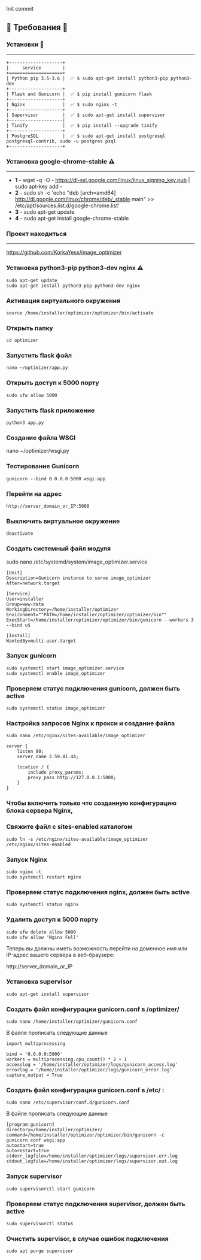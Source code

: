 Init commit


🚨 Требования 🚨  
----------
### Установки 📎
---

```
+--------------------+
|     service        |
+====================+
| Python pip 3.5-3.6 |  ✅ $ sudo apt-get install python3-pip python3-dev
+--------------------+
| Flask and Gunicorn |  ✅ $ pip install gunicorn flask
+--------------------+
| Nginx              |  ✅ $ sudo nginx -t
+--------------------+
| Supervisor         |  ✅ $ sudo apt-get install supervisor
+--------------------|
| Tinify             |  ✅ $ pip install --upgrade tinify
+--------------------+
| PostgreSQL         |  ✅ $ sudo apt-get install postgresql postgresql-contrib, sudo -u postgres psql
+--------------------+
```  

### Установка google-chrome-stable ⚠️  
---
* **1** - wget -q -O -  https://dl-ssl.google.com/linux/linux_signing_key.pub | sudo apt-key add -
* **2** - sudo sh -c 'echo "deb [arch=amd64]  http://dl.google.com/linux/chrome/deb/_stable main" >> /etc/apt/sources.list.d/google-chrome.list'
* **3** - sudo apt-get update
* **4** - sudo apt-get install google-chrome-stable


### Проект находиться
-------
https://github.com/KorkaYess/image_optimizer

### Установка python3-pip python3-dev nginx ⚠️
```
sudo apt-get update	
sudo apt-get install python3-pip python3-dev nginx
```

### Активация виртуального окружения

```
source /home/installer/optimizer/optimizer/bin/activate	
```
### Открыть папку
```
cd optimizer	
```
### Запустить flask файл 
```
nano ~/optimizer/app.py	
```
### Открыть доступ к 5000 порту
```
sudo ufw allow 5000	
```
### Запустить flask приложение
```
python3 app.py
```
### Создание файла WSGI

nano ~/optimizer/wsgi.py

### Тестирование Gunicorn
```
gunicorn --bind 0.0.0.0:5000 wsgi:app
```
### Перейти на адрес
```
http://server_domain_or_IP:5000
```
### Выключить виртуальное окружение 
```
deactivate
```
### Создать системный файл модуля

sudo nano /etc/systemd/system/image_optimizer.service

```
[Unit]
Description=Gunicorn instance to serve image_optimizer
After=network.target

[Service]
User=installer
Group=www-data
WorkingDirectory=/home/installer/optimizer
Environment=""PATH=/home/installer/optimizer/optimizer/bin""
ExecStart=/home/installer/optimizer/optimizer/bin/gunicorn --workers 3 --bind u$

[Install]
WantedBy=multi-user.target
```
### Запуск gunicorn
```
sudo systemctl start image_optimizer.service	
sudo systemctl enable image_optimizer
```
### Проверяем статус подключения gunicorn, должен быть active
```
sudo systemctl status image_optimizer	
```
### Настройка запросов Nginx к прокси и создание файла
```
sudo nano /etc/nginx/sites-available/image_optimizer
```
```
server {
    listen 80;
    server_name 2.59.41.44;
    
    location / {
        include proxy_params;
        proxy_pass http://127.0.0.1:5000;
    }
}
```

### Чтобы включить только что созданную конфигурацию блока сервера Nginx,
### Свяжите файл с sites-enabled каталогом	
```
sudo ln -s /etc/nginx/sites-available/image_optimizer /etc/nginx/sites-enabled
```
### Запуск Nginx
```
sudo nginx -t	
sudo systemctl restart nginx
```
### Проверяем статус подключения nginx, должен быть active
```
sudo systemctl status nginx
```
### Удалить доступ к 5000 порту
```
sudo ufw delete allow 5000	
sudo ufw allow 'Nginx Full'	
```
Теперь вы должны иметь возможность перейти на доменное
имя или IP-адрес вашего сервера в веб-браузере:
	
http://server_domain_or_IP


### Установка supervisor
```
sudo apt-get install supervisor
```
### Создать файл конфигурации gunicorn.conf в /optimizer/
```
sudo nano /home/installer/optimizer/gunicorn.conf
```
В файле прописать следующие данные
```
import multiprocessing

bind = '0.0.0.0:5000'
workers = multiprocessing.cpu_count() * 2 + 1
accesslog = '/home/installer/optimizer/logs/gunicorn_access.log'
errorlog = '/home/installer/optimizer/logs/gunicorn_error.log'
capture_output = True
```

### Создать файл конфигурации gunicorn.conf в /etc/ : 
```
sudo nano /etc/supervisor/conf.d/gunicorn.conf
```
В файле прописать следующие данные
```
[program:gunicorn]
directory=/home/installer/optimizer/
command=/home/installer/optimizer/optimizer/bin/gunicorn -c gunicorn.conf wsgi:app
autostart=true
autorestart=true
stderr_logfile=/home/installer/optimizer/logs/supervisor.err.log
stdout_logfile=/home/installer/optimizer/logs/supervisor.out.log
```
### Запуск supervisor
```
sudo supervisorctl start gunicorn
```
### Проверяем статус подключения supervisor, должен быть active
```
sudo supervisorctl status
```
### Очистить supervisor, в случае ошибок подключения
```
sudo apt purge supervisor
```
